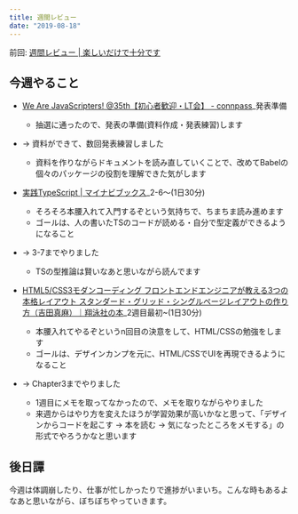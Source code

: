 ```yaml
---
title: 週間レビュー
date: "2019-08-18"
---
```


前回: [週間レビュー | 楽しいだけで十分です](https://yinm.info/20190811/)

## 今週やること
- [We Are JavaScripters! @35th【初心者歓迎・LT会】 - connpass](https://wajs.connpass.com/event/140610/)_発表準備
  - 抽選に通ったので、発表の準備(資料作成・発表練習)します
- -> 資料ができて、数回発表練習しました
  - 資料を作りながらドキュメントを読み直していくことで、改めてBabelの個々のパッケージの役割を理解できた気がします

- [実践TypeScript | マイナビブックス](https://book.mynavi.jp/ec/products/detail/id=104703)_2-6〜(1日30分)
  - そろそろ本腰入れて入門するぞという気持ちで、ちまちま読み進めます
  - ゴールは、人の書いたTSのコードが読める・自分で型定義ができるようになること
- -> 3-7までやりました
  - TSの型推論は賢いなあと思いながら読んでます

- [HTML5/CSS3モダンコーディング フロントエンドエンジニアが教える3つの本格レイアウト スタンダード・グリッド・シングルページレイアウトの作り方（吉田真麻）｜翔泳社の本](https://www.shoeisha.co.jp/book/detail/9784798141572)_2週目最初~(1日30分)
  - 本腰入れてやるぞというn回目の決意をして、HTML/CSSの勉強をします
  - ゴールは、デザインカンプを元に、HTML/CSSでUIを再現できるようになること
- -> Chapter3までやりました
  - 1週目にメモを取ってなかったので、メモを取りながらやりました
  - 来週からはやり方を変えたほうが学習効果が高いかなと思って、「デザインからコードを起こす → 本を読む → 気になったところをメモする」の形式でやろうかなと思います

## 後日譚
今週は体調崩したり、仕事が忙しかったりで進捗がいまいち。こんな時もあるよなあと思いながら、ぼちぼちやっていきます。
